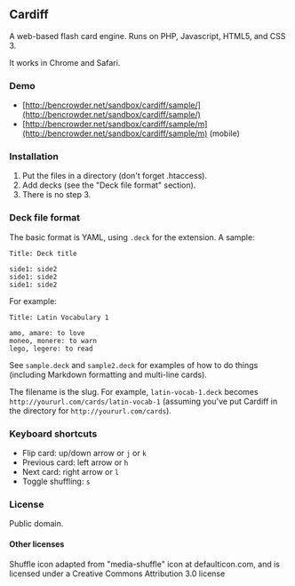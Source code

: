 ## Cardiff

A web-based flash card engine. Runs on PHP, Javascript, HTML5, and CSS 3.

It works in Chrome and Safari.

### Demo

* [http://bencrowder.net/sandbox/cardiff/sample/](http://bencrowder.net/sandbox/cardiff/sample/)
* [http://bencrowder.net/sandbox/cardiff/sample/m](http://bencrowder.net/sandbox/cardiff/sample/m) (mobile)

### Installation

1. Put the files in a directory (don't forget .htaccess).
2. Add decks (see the "Deck file format" section).
3. There is no step 3.

### Deck file format

The basic format is YAML, using `.deck` for the extension. A sample:

	Title: Deck title
	
	side1: side2
	side1: side2
	side1: side2

For example:

	Title: Latin Vocabulary 1

	amo, amare: to love
	moneo, monere: to warn
	lego, legere: to read

See `sample.deck` and `sample2.deck` for examples of how to do things (including Markdown formatting and multi-line cards).

The filename is the slug. For example, `latin-vocab-1.deck` becomes `http://yoururl.com/cards/latin-vocab-1` (assuming you've put Cardiff in the directory for `http://yoururl.com/cards`).

### Keyboard shortcuts

* Flip card: up/down arrow or `j` or `k`
* Previous card: left arrow or `h`
* Next card: right arrow or `l`
* Toggle shuffling: `s`

### License

Public domain.

#### Other licenses

Shuffle icon adapted from "media-shuffle" icon at defaulticon.com, and is licensed under a Creative Commons Attribution 3.0 license
